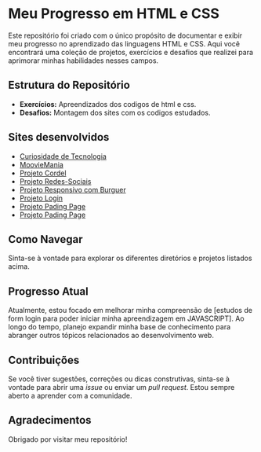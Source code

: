 # Meu Progresso em HTML e CSS

Este repositório foi criado com o único propósito de documentar e exibir meu progresso no aprendizado das linguagens HTML e CSS. Aqui você encontrará uma coleção de projetos, exercícios e desafios que realizei para aprimorar minhas habilidades nesses campos.

## Estrutura do Repositório

- **Exercícios:** Apreendizados dos codigos de html e css.
- **Desafios:** Montagem dos sites com os codigos estudados.

## Sites desenvolvidos

<ul>
    <li><a href="https://levidevbr.github.io/html-css/desafios/1%20site/index.html" target="_blank" rel="external">Curiosidade de Tecnologia</a></li>
    <li><a href="https://levidevbr.github.io/html-css/desafios/2%20site/index.html" target="_blank" rel="external">MoovieMania</a></li>
    <li><a href="https://levidevbr.github.io/html-css/desafios/3%20site/index.html" target="_blank" rel="external">Projeto Cordel</a></li>
    <li><a href="https://levidevbr.github.io/html-css/desafios/4%20site/index.html" target="_blank" rel="external">Projeto Redes-Sociais</a></li>
    <li><a href="https://levidevbr.github.io/html-css/desafios/5%20site/index.html" target="_blank" rel="external">Projeto Responsivo com Burguer</a></li>
    <li><a href="https://levidevbr.github.io/html-css/desafios/6%20site/index.html" target="_blank" rel="external">Projeto Login</a></li>
    <li><a href="https://levidevbr.github.io/html-css/desafios/7%20site/index.html" target="_blank" rel="external">Projeto Pading Page</a></li>
    <li><a href="https://levidevbr.github.io/html-css/desafios/8%20site/index.html" target="_blank" rel="external">Projeto Pading Page</a></li>
</ul>

## Como Navegar

Sinta-se à vontade para explorar os diferentes diretórios e projetos listados acima.

## Progresso Atual

Atualmente, estou focado em melhorar minha compreensão de [estudos de form login para poder iniciar minha apreendizagem em JAVASCRIPT]. Ao longo do tempo, planejo expandir minha base de conhecimento para abranger outros tópicos relacionados ao desenvolvimento web.

## Contribuições

Se você tiver sugestões, correções ou dicas construtivas, sinta-se à vontade para abrir uma *issue* ou enviar um *pull request*. Estou sempre aberto a aprender com a comunidade.

## Agradecimentos

Obrigado por visitar meu repositório!
